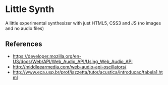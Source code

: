Little Synth
============

A little experimental synthesizer with just HTML5, CSS3 and JS (no images and no audio files)

References
----------

- https://developer.mozilla.org/en-US/docs/Web/API/Web_Audio_API/Using_Web_Audio_API
- http://middleearmedia.com/web-audio-api-oscillators/
- http://www.eca.usp.br/prof/iazzetta/tutor/acustica/introducao/tabela1.html
